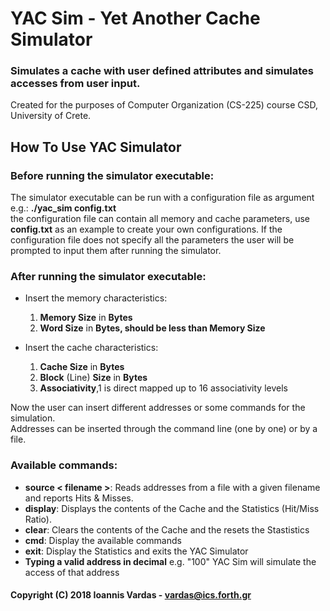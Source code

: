 # YAC Sim - Yet Another Cache Simulator
### Simulates a cache with user defined attributes and simulates accesses from user input.
Created for the purposes of Computer Organization (CS-225) course CSD, University of Crete.

## How To Use YAC Simulator
### Before running the simulator executable:  
The simulator executable can be run with a configuration file as argument e.g.: **./yac_sim config.txt**  
the configuration file can contain all memory and cache parameters, use **config.txt** as an example
to create your own configurations. If the configuration file does not specify all the parameters 
the user will be prompted to input them after running the simulator.  

### After running the simulator executable:  

- Insert the memory characteristics: 
  1. **Memory Size** in **Bytes** 
  2. **Word Size** in **Bytes, should be less than Memory Size**  
  
- Insert the cache characteristics:
   1. **Cache Size** in **Bytes**
   3. **Block** (Line) **Size** in **Bytes**
   2. **Associativity**,1 is direct mapped up to 16 associativity levels

Now the user can insert different addresses or some commands for the simulation.  
Αddresses can be inserted through the command line (one by one) or by a file.  

### Available commands:
- **source < filename >**:  Reads addresses from a file with a given filename and reports Hits & Misses.  
- **display**:  Displays the contents of the Cache and the Statistics (Hit/Miss Ratio).  
- **clear**:  Clears the contents of the Cache and the resets the Stastistics  
- **cmd**:  Display the available commands  
- **exit**: Display the Statistics and exits the YAC Simulator  
- **Typing a valid address in decimal** e.g. "100" YAC Sim will simulate the access of that address

#### Copyright (C) 2018  Ioannis Vardas - vardas@ics.forth.gr
